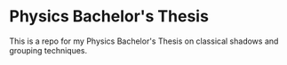 # Physics Bachelor's Thesis

This is a repo for my Physics Bachelor's Thesis on classical shadows and grouping techniques.
